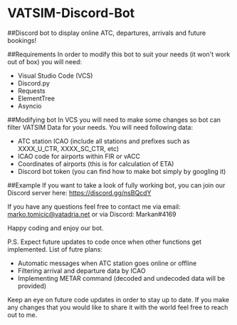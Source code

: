 # VATSIM-Discord-Bot
##Discord bot to display online ATC, departures, arrivals and future bookings!


##Requirements
In order to modify this bot to suit your needs (it won't work out of box) you will need:
* Visual Studio Code (VCS)
* Discord.py
* Requests
* ElementTree
* Asyncio

##Modifying bot
In VCS you will need to make some changes so bot can filter VATSIM Data for your needs. You will need following data:
* ATC station ICAO (include all stations and prefixes such as XXXX_U_CTR, XXXX_SC_CTR, etc)
* ICAO code for airports within FIR or vACC
* Coordinates of airports (this is for calculation of ETA)
* Discord bot token (you can find how to make bot simply by googling it)

##Example
If you want to take a look of fully working bot, you can join our Discord server here: https://discord.gg/nsBQcdY

If you have any questions feel free to contact me via email: marko.tomicic@vatadria.net or via Discord: Markan#4169

Happy coding and enjoy our bot. 

P.S. Expect future updates to code once when other functions get implemented.
List of futre plans:
- Automatic messages when ATC station goes online or offline
- Filtering arrival and departure data by ICAO
- Implementing METAR command (decoded and undecoded data will be provided)

Keep an eye on future code updates in order to stay up to date. If you make any changes that you would like to share it with the world feel free to reach out to me.
